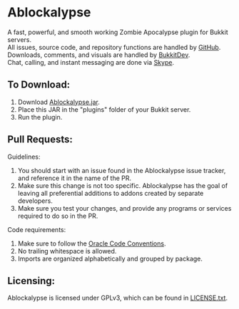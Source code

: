 Ablockalypse
============

A fast, powerful, and smooth working Zombie Apocalypse plugin for Bukkit servers.  
All issues, source code, and repository functions are handled by [GitHub](https://github.com/).  
Downloads, comments, and visuals are handled by [BukkitDev](http://dev.bukkit.org/).  
Chat, calling, and instant messaging are done via [Skype](http://www.skype.com/en/).

To Download:
------------

1. Download [Ablockalypse.jar](http://dev.bukkit.org/bukkit-plugins/zombie-ablockalypse/).
2. Place this JAR in the "plugins" folder of your Bukkit server.
3. Run the plugin.

Pull Requests:
------------

Guidelines:

1. You should start with an issue found in the Ablockalypse issue tracker, and reference it in the name of the PR.
2. Make sure this change is not too specific. Ablockalypse has the goal of leaving all preferential additions to addons created by separate developers.
3. Make sure you test your changes, and provide any programs or services required to do so in the PR.

Code requirements:

1. Make sure to follow the [Oracle Code Conventions](http://www.oracle.com/technetwork/java/javase/documentation/codeconvtoc-136057.html).
2. No trailing whitespace is allowed.
3. Imports are organized alphabetically and grouped by package.

Licensing:
----------

Ablockalypse is licensed under GPLv3, which can be found in [LICENSE.txt](https://github.com/JamesNorris/Ablockalypse/blob/master/LICENSE.txt).